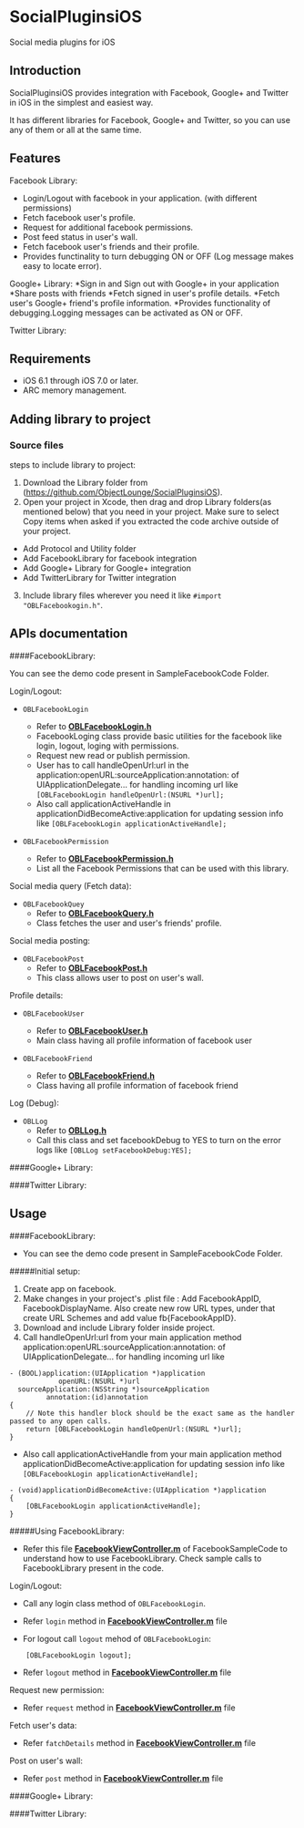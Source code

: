 SocialPluginsiOS
================

Social media plugins for iOS

Introduction
------------

SocialPluginsiOS provides integration with Facebook, Google+ and Twitter in iOS in the simplest and easiest way.

It has different libraries for Facebook, Google+ and Twitter, so you can use any of them or all at the same time.

## Features

Facebook Library:
* Login/Logout with facebook in your application. (with different permissions)
* Fetch facebook user's profile.
* Request for additional facebook permissions.
* Post feed status in user's wall.
* Fetch facebook user's friends and their profile.
* Provides functinality to turn debugging ON or OFF (Log message makes easy to locate error).

Google+ Library:
*Sign in and Sign out with Google+ in your application
*Share posts with friends
*Fetch signed in user's profile details.
*Fetch user's Google+ friend's profile information.
*Provides functionality of debugging.Logging messages can be activated as ON or OFF.
 
Twitter Library:

## Requirements 

* iOS 6.1 through iOS 7.0 or later.
* ARC memory management.

## Adding library to project

### Source files

steps to include library to project:

1. Download the Library folder from (https://github.com/ObjectLounge/SocialPluginsiOS).
2. Open your project in Xcode, then drag and drop Library folders(as mentioned below) that you need in your project. Make sure to select Copy items when asked if you extracted the code archive outside of your project.
  - Add Protocol and Utility folder
  - Add FacebookLibrary for facebook integration
  - Add Google+ Library for Google+ integration
  - Add TwitterLibrary for Twitter integration

3. Include library files wherever you need it like `#import "OBLFacebookogin.h"`.

## APIs documentation

####FacebookLibrary:

You can see the demo code present in SampleFacebookCode Folder.

Login/Logout:
* `OBLFacebookLogin`
  - Refer to **[OBLFacebookLogin.h](https://github.com/ObjectLounge/SocialPluginsiOS/blob/beta/Library/FacebookLibrary/OBLFacebookLogin.h)**
  - FacebookLoging class provide basic utilities for the facebook like login, logout, loging with permissions.
  - Request new read or publish permission.
  - User has to call handleOpenUrl:url in the application:openURL:sourceApplication:annotation: of UIApplicationDelegate... for handling incoming url like `[OBLFacebookLogin handleOpenUrl:(NSURL *)url];`
  - Also call applicationActiveHandle in applicationDidBecomeActive:application for updating session info like `[OBLFacebookLogin applicationActiveHandle];`

* `OBLFacebookPermission`
  - Refer to **[OBLFacebookPermission.h](https://github.com/ObjectLounge/SocialPluginsiOS/blob/beta/Library/FacebookLibrary/OBLFacebookPermission.h)**
  - List all the Facebook Permissions that can be used with this library.

Social media query (Fetch data):

* `OBLFacebookQuey`
  - Refer to **[OBLFacebookQuery.h](https://github.com/ObjectLounge/SocialPluginsiOS/blob/beta/Library/FacebookLibrary/OBLFacebookQuery.h)**
  - Class fetches the user and user's friends' profile.

Social media posting:

* `OBLFacebookPost`
  - Refer to **[OBLFacebookPost.h](https://github.com/ObjectLounge/SocialPluginsiOS/blob/beta/Library/FacebookLibrary/OBLFacebookPost.h)**
  - This class allows user to post on user's wall.


Profile details:

* `OBLFacebookUser`
  - Refer to **[OBLFacebookUser.h](https://github.com/ObjectLounge/SocialPluginsiOS/blob/beta/Library/FacebookLibrary/OBLFacebookUser.h)**
  - Main class having all profile information of facebook user

* `OBLFacebookFriend`
  - Refer to **[OBLFacebookFriend.h](https://github.com/ObjectLounge/SocialPluginsiOS/blob/beta/Library/FacebookLibrary/OBLFacebookFriend.h)**
  - Class having all profile information of facebook friend

Log (Debug):

* `OBLLog`
  - Refer to **[OBLLog.h](https://github.com/ObjectLounge/SocialPluginsiOS/blob/beta/Library/Utility/OBLLog.h)**
  - Call this class and set facebookDebug to YES to turn on the error logs like `[OBLLog setFacebookDebug:YES];`

####Google+ Library:

####Twitter Library:


## Usage

####FacebookLibrary:

* You can see the demo code present in SampleFacebookCode Folder.

#####Initial setup:

1. Create app on facebook.
2. Make changes in your project's .plist file : Add FacebookAppID, FacebookDisplayName. Also create new row URL types, under that create URL Schemes and add value fb{FacebookAppID}.
3. Download and include Library folder inside project.
4. Call handleOpenUrl:url from your main application method application:openURL:sourceApplication:annotation: of UIApplicationDelegate... for handling incoming url like 
```
- (BOOL)application:(UIApplication *)application
            openURL:(NSURL *)url
  sourceApplication:(NSString *)sourceApplication
         annotation:(id)annotation
{
    // Note this handler block should be the exact same as the handler passed to any open calls.
    return [OBLFacebookLogin handleOpenUrl:(NSURL *)url];
}
```
  - Also call applicationActiveHandle from your main application method applicationDidBecomeActive:application for updating session info like `[OBLFacebookLogin applicationActiveHandle];`
```
- (void)applicationDidBecomeActive:(UIApplication *)application
{
    [OBLFacebookLogin applicationActiveHandle];
}
```
#####Using FacebookLibrary:
* Refer this file **[FacebookViewController.m](https://github.com/ObjectLounge/SocialPluginsiOS/blob/beta/SampleFacebookCode/SampleFacebookCode/Controller/FacebookViewController.m)** of FacebookSampleCode to understand how to use FacebookLibrary. Check sample calls to FacebookLibrary present in the code.

Login/Logout:

  - Call any login class method of `OBLFacebookLogin`.

  - Refer `login` method in **[FacebookViewController.m](https://github.com/ObjectLounge/SocialPluginsiOS/blob/beta/SampleFacebookCode/SampleFacebookCode/Controller/FacebookViewController.m)** file

  - For logout call `logout` mehod of `OBLFacebookLogin`:
```
    [OBLFacebookLogin logout];
```
  - Refer `logout` method in **[FacebookViewController.m](https://github.com/ObjectLounge/SocialPluginsiOS/blob/beta/SampleFacebookCode/SampleFacebookCode/Controller/FacebookViewController.m)** file

Request new permission:

  - Refer `request` method in **[FacebookViewController.m](https://github.com/ObjectLounge/SocialPluginsiOS/blob/beta/SampleFacebookCode/SampleFacebookCode/Controller/FacebookViewController.m)** file

Fetch user's data:

  - Refer `fatchDetails` method in **[FacebookViewController.m](https://github.com/ObjectLounge/SocialPluginsiOS/blob/beta/SampleFacebookCode/SampleFacebookCode/Controller/FacebookViewController.m)** file

Post on user's wall:

  - Refer `post` method in **[FacebookViewController.m](https://github.com/ObjectLounge/SocialPluginsiOS/blob/beta/SampleFacebookCode/SampleFacebookCode/Controller/FacebookViewController.m)** file

####Google+ Library:

####Twitter Library:
